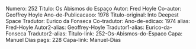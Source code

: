 Numero: 252
Titulo: Os Abismos do Espaço
Autor: Fred Hoyle
Co-autor: Geoffrey Hoyle
Ano-de-Publicacaoo: 1978
Titulo-original: Into Deepest Space
Tradutor: Eurico da Fonseca
Co-tradutor: 
Ano-de-edicao: 1974
alias: Fred-Hoyle
Autor2-alias: Geoffrey-Hoyle
Tradutor1-alias: Eurico-da-Fonseca
Tradutor2-alias: 
Titulo-link: 252-Os-Abismos-do-Espaco
Capa: Manuel Dias
pags: 228
Capa-link: Manuel-Dias